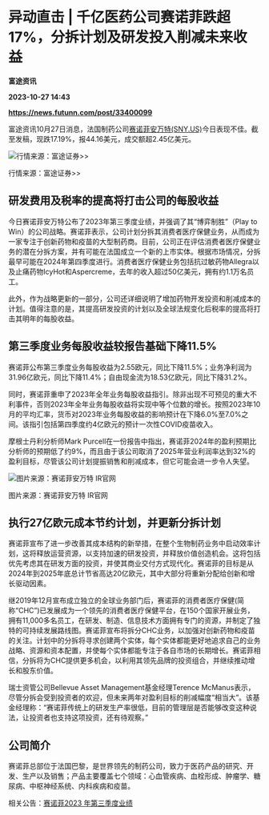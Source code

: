 # 异动直击 | 千亿医药公司赛诺菲跌超17%，分拆计划及研发投入削减未来收益
**富途资讯**

**2023-10-27 14:43**

**https://news.futunn.com/post/33400099**

富途资讯10月27日消息，法国制药公司[赛诺菲安万特(SNY.US)](https://www.futunn.com/quote/stock?m=us&code=SNY)今日表现不佳。截至发稿，现跌17.19%，报44.16美元，成交额超2.45亿美元。

![行情来源：富途证券>>](https://postimg.futunn.com/16984143657556602047804.png)

行情来源：富途证券>>

研发费用及税率的提高将打击公司的每股收益
--------------------

今日赛诺菲安万特公布了2023年第三季度业绩，并强调了其“博弈制胜”（Play to Win）的公司战略。赛诺菲表示，公司计划分拆其消费者医疗保健业务，从而成为一家专注于创新药物和疫苗的大型制药商。目前，公司正在评估消费者医疗保健业务的潜在分拆方案，并有可能在法国成立一个新的上市实体。根据市场情况，分拆最早可能在2024年第四季度进行。消费者医疗保健业务包括抗过敏药物Allegra以及止痛药物IcyHot和Aspercreme，去年的收入超过50亿美元，拥有约1.1万名员工。

此外，作为战略更新的一部分，公司还详细说明了增加药物开发投资和削减成本的计划。值得注意的是，其提高研发投资的计划以及全球法规变化后税率的提高将打击其明年的每股收益。

第三季度业务每股收益较报告基础下降11.5%
----------------------

赛诺菲公布第三季度业务每股收益为2.55欧元，同比下降11.5%；业务净利润为31.96亿欧元，同比下降11.4%；自由现金流为18.53亿欧元，同比下降31.2%。

同时，赛诺菲重申了2023年全年业务每股收益指引。除非出现不可预见的重大不利事件，否则2023年全年业务每股收益将实现中等个位数的增长。按照2023年10月的平均汇率，货币对2023年业务每股收益的影响预计在下降6.0%至7.0%之间。该指引包括第四季度约4亿欧元的预计一次性COVID疫苗收入。

摩根士丹利分析师Mark Purcell在一份报告中指出，赛诺菲2024年的盈利预期比分析师的预期低了约9%，而且由于该公司取消了2025年营业利润率达到32%的盈利目标，尽管该公司计划提振销售和削减成本，但它可能会进一步令人失望。

![图片来源：赛诺菲安万特 IR官网](https://postimg.futunn.com/16984137839259157929481.png)

图片来源：赛诺菲安万特 IR官网

执行27亿欧元成本节约计划，并更新分拆计划
---------------------

赛诺菲宣布了进一步改善其成本结构的新举措，在整个生物制药业务中启动效率计划，这将释放运营资源，以支持加速的研发投资，并释放价值创造机会。这将包括优先考虑其在研发方面的投资，并使其商业交付方式现代化。赛诺菲的目标是从2024年到2025年底总计节省高达20亿欧元，其中大部分将重新分配给创新和增长驱动因素。

继2019年12月宣布成立独立的全球业务部门后，赛诺菲的消费者医疗保健(简称“CHC”)已发展成为一个领先的消费者医疗保健平台，在150个国家开展业务，拥有11,000多名员工，在研发、制造、信息技术方面拥有专门的资源，并制定了独特的可持续发展路线图。赛诺菲宣布将拆分CHC业务，以加强对创新药物和疫苗的关注。计划中的分拆将寻求创建两个实体，每个实体都能更好地追求自己的业务战略、资源和资本配置，并使每个实体都能专注于各自市场的长期增长。赛诺菲相信，分拆将为CHC提供更多机会，以利用其领先品牌的投资组合，并继续推动增长和股东价值。

瑞士资管公司Bellevue Asset Management基金经理Terence McManus表示，尽管分拆会受到投资者的欢迎，但未来两年对盈利目标的削减幅度“相当大”。该基金经理称：“赛诺菲传统上的研发生产率很低，目前的管理层是否能够改变这种说法，让投资者也支持这项投资，还有待观察。”

公司简介
----

赛诺菲总部位于法国巴黎，是世界领先的制药公司，致力于医药产品的研究、开发、生产以及销售；产品主要覆盖七个领域：心血管疾病、血栓形成、肿瘤学、糖尿病、中枢神经系统、内科疾病和疫苗。

相关公告：[赛诺菲2023 年第三季度业绩](https://www.sanofi.com/en/investors/financial-results-and-events/financial-results/q3-results-2023)